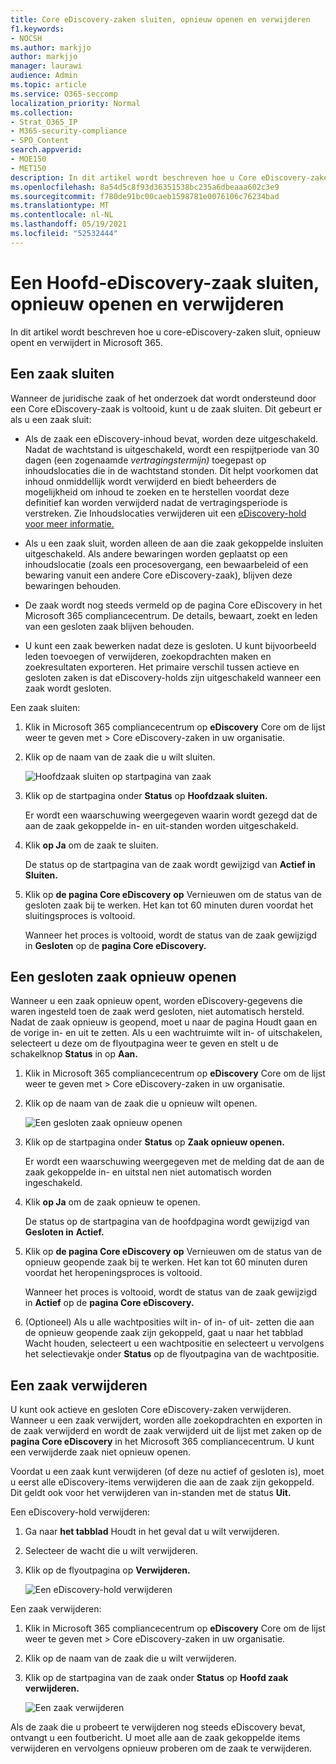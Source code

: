 ```yaml
---
title: Core eDiscovery-zaken sluiten, opnieuw openen en verwijderen
f1.keywords:
- NOCSH
ms.author: markjjo
author: markjjo
manager: laurawi
audience: Admin
ms.topic: article
ms.service: O365-seccomp
localization_priority: Normal
ms.collection:
- Strat_O365_IP
- M365-security-compliance
- SPO_Content
search.appverid:
- MOE150
- MET150
description: In dit artikel wordt beschreven hoe u Core eDiscovery-zaken kunt beheren. Dit omvat het sluiten van een zaak, het opnieuw openen van een gesloten zaak en het verwijderen van een zaak.
ms.openlocfilehash: 8a54d5c8f93d36351538bc235a6dbeaaa602c3e9
ms.sourcegitcommit: f780de91bc00caeb1598781e0076106c76234bad
ms.translationtype: MT
ms.contentlocale: nl-NL
ms.lasthandoff: 05/19/2021
ms.locfileid: "52532444"
---
```

# <a name="close-reopen-and-delete-a-core-ediscovery-case"></a>Een Hoofd-eDiscovery-zaak sluiten, opnieuw openen en verwijderen

In dit artikel wordt beschreven hoe u core-eDiscovery-zaken sluit, opnieuw opent en verwijdert in Microsoft 365.

## <a name="close-a-case"></a>Een zaak sluiten

Wanneer de juridische zaak of het onderzoek dat wordt ondersteund door een Core eDiscovery-zaak is voltooid, kunt u de zaak sluiten. Dit gebeurt er als u een zaak sluit:
  
- Als de zaak een eDiscovery-inhoud bevat, worden deze uitgeschakeld. Nadat de wachtstand is uitgeschakeld, wordt een respijtperiode van 30 dagen (een zogenaamde *vertragingstermijn)* toegepast op inhoudslocaties die in de wachtstand stonden. Dit helpt voorkomen dat inhoud onmiddellijk wordt verwijderd en biedt beheerders de mogelijkheid om inhoud te zoeken en te herstellen voordat deze definitief kan worden verwijderd nadat de vertragingsperiode is verstreken. Zie Inhoudslocaties verwijderen uit een [eDiscovery-hold voor meer informatie.](create-ediscovery-holds.md#removing-content-locations-from-an-ediscovery-hold)

- Als u een zaak sluit, worden alleen de aan die zaak gekoppelde insluiten uitgeschakeld. Als andere bewaringen worden geplaatst op een inhoudslocatie (zoals een procesovergang, een bewaarbeleid of een bewaring vanuit een andere Core eDiscovery-zaak), blijven deze bewaringen behouden.

- De zaak wordt nog steeds vermeld op de pagina Core eDiscovery in het Microsoft 365 compliancecentrum. De details, bewaart, zoekt en leden van een gesloten zaak blijven behouden.

- U kunt een zaak bewerken nadat deze is gesloten. U kunt bijvoorbeeld leden toevoegen of verwijderen, zoekopdrachten maken en zoekresultaten exporteren. Het primaire verschil tussen actieve en gesloten zaken is dat eDiscovery-holds zijn uitgeschakeld wanneer een zaak wordt gesloten.

Een zaak sluiten:
  
1. Klik in Microsoft 365 compliancecentrum op **eDiscovery** Core om de lijst weer te geven met  >   Core eDiscovery-zaken in uw organisatie.

2. Klik op de naam van de zaak die u wilt sluiten.

   ![Hoofdzaak sluiten op startpagina van zaak](../media/eDiscoveryCaseHomePage.png)

3. Klik op de startpagina onder **Status** op **Hoofdzaak sluiten.**

    Er wordt een waarschuwing weergegeven waarin wordt gezegd dat de aan de zaak gekoppelde in- en uit-standen worden uitgeschakeld.

4. Klik **op Ja** om de zaak te sluiten.

    De status op de startpagina van de zaak wordt gewijzigd van **Actief in** **Sluiten.**

5. Klik op **de pagina Core eDiscovery** **op** Vernieuwen om de status van de gesloten zaak bij te werken. Het kan tot 60 minuten duren voordat het sluitingsproces is voltooid.

    Wanneer het proces is voltooid, wordt de status van de zaak gewijzigd in **Gesloten** op de **pagina Core eDiscovery.**

## <a name="reopen-a-closed-case"></a>Een gesloten zaak opnieuw openen

Wanneer u een zaak opnieuw opent, worden eDiscovery-gegevens die waren ingesteld toen de zaak werd gesloten, niet automatisch hersteld. Nadat de zaak opnieuw is geopend, moet  u naar de pagina Houdt gaan en de vorige in- en uit te zetten. Als u een wachtruimte wilt in- of uitschakelen, selecteert u deze om de flyoutpagina weer te geven en stelt u de schakelknop **Status** in op **Aan.**
  
1. Klik in Microsoft 365 compliancecentrum op **eDiscovery** Core om de lijst weer te geven met  >   Core eDiscovery-zaken in uw organisatie.

2. Klik op de naam van de zaak die u opnieuw wilt openen.

   ![Een gesloten zaak opnieuw openen](../media/eDiscoveryCaseHomePageReopen.png)

3. Klik op de startpagina onder **Status** op **Zaak opnieuw openen.**

    Er wordt een waarschuwing weergegeven met de melding dat de aan de zaak gekoppelde in- en uitstal nen niet automatisch worden ingeschakeld.

4. Klik **op Ja** om de zaak opnieuw te openen.

    De status op de startpagina van de hoofdpagina wordt gewijzigd van **Gesloten in** **Actief.**

5. Klik op **de pagina Core eDiscovery** **op** Vernieuwen om de status van de opnieuw geopende zaak bij te werken. Het kan tot 60 minuten duren voordat het heropeningsproces is voltooid. 

    Wanneer het proces is voltooid, wordt de status van de zaak gewijzigd in **Actief** op de **pagina Core eDiscovery.**

6. (Optioneel) Als u alle wachtposities wilt in-  of in- of uit- zetten die aan de opnieuw geopende zaak zijn gekoppeld, gaat u naar het tabblad Wacht houden, selecteert u een wachtpositie en selecteert u vervolgens het selectievakje onder **Status** op de flyoutpagina van de wachtpositie.
  
## <a name="delete-a-case"></a>Een zaak verwijderen

U kunt ook actieve en gesloten Core eDiscovery-zaken verwijderen. Wanneer u een zaak verwijdert, worden alle zoekopdrachten en exporten in de zaak verwijderd en wordt de zaak verwijderd uit de lijst met zaken op de **pagina Core eDiscovery** in het Microsoft 365 compliancecentrum. U kunt een verwijderde zaak niet opnieuw openen.

Voordat u een zaak kunt verwijderen (of deze nu  actief of gesloten is), moet u eerst alle eDiscovery-items verwijderen die aan de zaak zijn gekoppeld. Dit geldt ook voor het verwijderen van in-standen met de status **Uit.** 

Een eDiscovery-hold verwijderen:

1. Ga naar **het tabblad** Houdt in het geval dat u wilt verwijderen.

2. Selecteer de wacht die u wilt verwijderen.

3. Klik op de flyoutpagina op **Verwijderen.**

      ![Een eDiscovery-hold verwijderen](../media/DeleteeDiscoveryHold.png)

Een zaak verwijderen:

1. Klik in Microsoft 365 compliancecentrum op **eDiscovery** Core om de lijst weer te geven met  >   Core eDiscovery-zaken in uw organisatie.

2. Klik op de naam van de zaak die u wilt verwijderen.

3. Klik op de startpagina van de zaak onder **Status** op **Hoofd zaak verwijderen.**

      ![Een zaak verwijderen](../media/eDiscoveryCaseHomePageDelete.png)

Als de zaak die u probeert te verwijderen nog steeds eDiscovery bevat, ontvangt u een foutbericht. U moet alle aan de zaak gekoppelde items verwijderen en vervolgens opnieuw proberen om de zaak te verwijderen.
